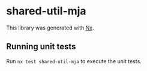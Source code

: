 # shared-util-mja

This library was generated with [Nx](https://nx.dev).

## Running unit tests

Run `nx test shared-util-mja` to execute the unit tests.
